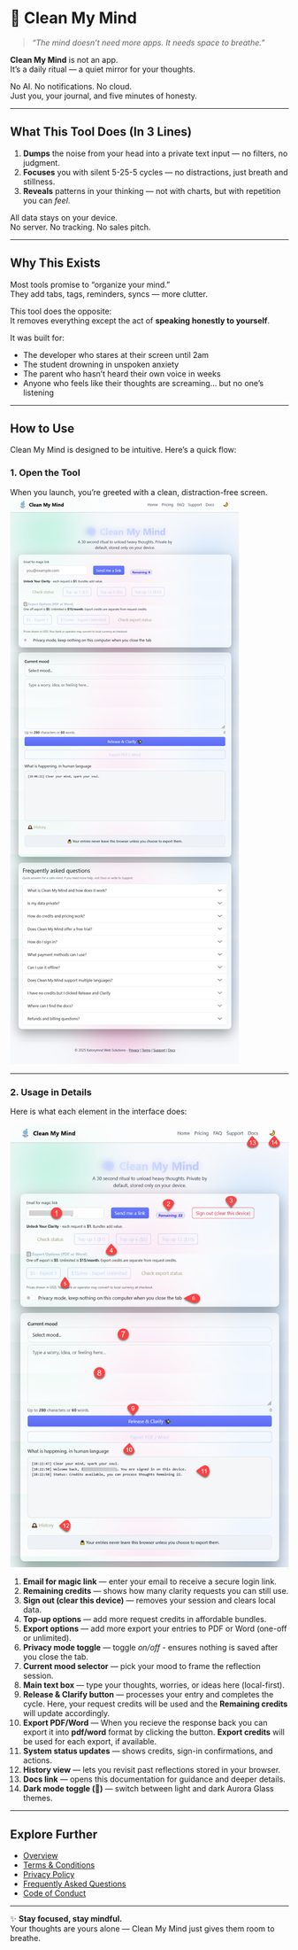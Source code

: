 # 🧠 Clean My Mind

> *“The mind doesn’t need more apps. It needs space to breathe.”*

**Clean My Mind** is not an app.  
It’s a daily ritual — a quiet mirror for your thoughts.

No AI. No notifications. No cloud.  
Just you, your journal, and five minutes of honesty.

---

## What This Tool Does (In 3 Lines)

1. **Dumps** the noise from your head into a private text input — no filters, no judgment.  
2. **Focuses** you with silent 5-25-5 cycles — no distractions, just breath and stillness.  
3. **Reveals** patterns in your thinking — not with charts, but with repetition you can *feel*.

All data stays on your device.  
No server. No tracking. No sales pitch.

---

## Why This Exists

Most tools promise to “organize your mind.”  
They add tabs, tags, reminders, syncs — more clutter.

This tool does the opposite:  
It removes everything except the act of **speaking honestly to yourself**.

It was built for:
- The developer who stares at their screen until 2am  
- The student drowning in unspoken anxiety  
- The parent who hasn’t heard their own voice in weeks  
- Anyone who feels like their thoughts are screaming… but no one’s listening  

---

## How to Use

Clean My Mind is designed to be intuitive. Here’s a quick flow:

### 1. Open the Tool  
When you launch, you’re greeted with a clean, distraction-free screen.  
![Screenshot of Clean Start](images/start.png)

---

### 2. Usage in Details  
Here is what each element in the interface does:

![Screenshot of Usage](images/usage.png)

1. **Email for magic link** — enter your email to receive a secure login link.  
2. **Remaining credits** — shows how many clarity requests you can still use.  
3. **Sign out (clear this device)** — removes your session and clears local data.  
4. **Top-up options** — add more request credits in affordable bundles.  
5. **Export options** — add more export your entries to PDF or Word (one-off or unlimited).  
6. **Privacy mode toggle** — toggle *on/off* - ensures nothing is saved after you close the tab.  
7. **Current mood selector** — pick your mood to frame the reflection session.  
8. **Main text box** — type your thoughts, worries, or ideas here (local-first).  
9. **Release & Clarify button** — processes your entry and completes the cycle. Here, your request credits will be used and the **Remaining credits** will  update  accordingly.
10. **Export PDF/Word** — When you  recieve the  response back you  can export it into **pdf/word** format  by clicking the  button. **Export credits** will be used for each export, if  available.  
11. **System status updates** — shows credits, sign-in confirmations, and actions.  
12. **History view** — lets you revisit past reflections stored in your browser.  
13. **Docs link** — opens this documentation for guidance and deeper details.  
14. **Dark mode toggle (🌙)** — switch between light and dark Aurora Glass themes.

---

## Explore Further

- [Overview](overview.md)  
- [Terms & Conditions](terms.md)  
- [Privacy Policy](privacy.md)  
- [Frequently Asked Questions](faq.md)  
- [Code of Conduct](code_of_conduct.md)  

---

✨ **Stay focused, stay mindful.**  
Your thoughts are yours alone — Clean My Mind just gives them room to breathe.
